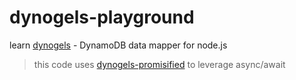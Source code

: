 # dynogels-playground

learn [dynogels](https://github.com/clarkie/dynogels) - DynamoDB data mapper for node.js

> this code uses [dynogels-promisified](https://github.com/andrewoh531/dynogels-promisified) to leverage async/await